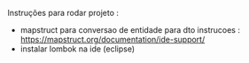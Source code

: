 Instruções para rodar projeto :

*  mapstruct para conversao de entidade para dto instrucoes : https://mapstruct.org/documentation/ide-support/
*  instalar lombok na ide (eclipse)



